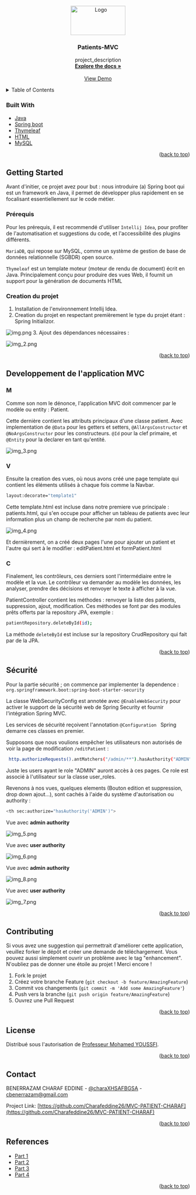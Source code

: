 <div id="top"></div>








<br />
<div align="center">
  <a href="https://github.com/Charafeddine26/MVC-PATIENT-CHARAF">
    <img src="https://atomrace.com/blog/wp-content/uploads/2018/05/spring-boot-logo.png" alt="Logo" width="150" height="80">
  </a>

<h3 align="center">Patients-MVC</h3>

  <p align="center">
    project_description
    <br />
    <a href="https://github.com/Charafeddine26/MVC-PATIENT-CHARAF"><strong>Explore the docs »</strong></a>
    <br />
    <br />
    <a href="https://github.com/Charafeddine26/MVC-PATIENT-CHARAF">View Demo</a>
   
  </p>
</div>



<!-- TABLE OF CONTENTS -->
<details>
  <summary>Table of Contents</summary>
  <ol>
    <li>
<a href="#built-with">Built With</a>
</li>
    <li>
      <a href="#getting-started">Getting Started</a>
      <ul>
        <li><a href="#Prérequis">Prerequisites</a></li>
</ul>


<li><a href="#creation-du-projet">Creation du projet</a></li>
<li><a href="#developpement-de-l'application-MVC">Developpement de l'application MVC</a></li>
<ul>
        <li><a href="#M">M </a></li>
        <li><a href="#V">V</a></li>
        <li><a href="#C">C</a></li>
      </ul>
    <li><a href="#Sécurité">Sécurité</a></li>
    <li><a href="#Contributing">Contributing</a></li>
    <li><a href="#License">License</a></li>
    <li><a href="#Contact">Contact</a></li>
    <li><a href="#References">References</a></li>
  </ol>
</details>







### Built With

* [Java](https://www.oracle.com/java/technologies/)
* [Spring boot](https://spring.io/projects/spring-boot)
* [Thymeleaf](https://www.thymeleaf.org/)
* [HTML](https://en.wikipedia.org/wiki/HTML)
* [MySQL](https://www.mysql.com/)


<p align="right">(<a href="#top">back to top</a>)</p>



<!-- GETTING STARTED -->
## Getting Started

Avant d'initier, ce projet avez pour but : nous introduire (a) Spring boot qui est un framework en Java, il permet 
de développer plus rapidement en se focalisant essentiellement sur le code métier.

### Prérequis

Pour les prérequis, il est recommendé d'utiliser `Intellij Idea`, pour profiter de l'automatisation et suggestions du code,
et l'accessibilité des plugins différents.

`MariaDB`, qui repose sur MySQL, comme un système de gestion de base de données relationnelle (SGBDR) open source.

`Thymeleaf` est un template moteur (moteur de rendu de document) écrit en Java. Principalement conçu pour produire des vues Web,
il fournit un support pour la génération de documents HTML


### Creation du projet

1. Installation de l'environnement Intellij Idea.
2. Creation du projet en respectant premièrement le type du projet étant : Spring Initializor.

 ![img.png](img.png)
3. Ajout des dépendances nécessaires :


![img_2.png](img_2.png)
   

<p align="right">(<a href="#top">back to top</a>)</p>



## Developpement de l'application MVC

### M

Comme son nom le dénonce, l'application MVC doit commencer par le modèle ou entity : Patient.

Cette dernière contient les attributs principaux d'une classe patient.
Avec implementation de `@Data` pour les getters et setters, `@AllArgsConstructor` et `@NoArgsConstructor` pour 
les constructeurs. `@Id` pour la clef primaire, et `@Entity` pour la declarer en tant qu'entité.

![img_3.png](img_3.png)

### V

Ensuite la creation des vues, où nous avons créé une page template qui contient les éléments utilisés à chaque fois
comme la Navbar. 

```sh
layout:decorate="template1"
```

Cette template.html est incluse dans notre premiere vue principale : patients.html, qui s'en occupe pour afficher 
un tableau de patients avec leur information plus un champ de recherche par nom du patient.

![img_4.png](img_4.png)

Et dernièrement, on a créé deux pages l'une pour ajouter un patient et l'autre qui sert à le modifier : editPatient.html et 
formPatient.html

 ### C

Finalement, les contrôleurs, ces derniers sont l'intermédiaire entre le modèle et la vue. Le contrôleur va demander au
modèle les données, les analyser, prendre des décisions et renvoyer le texte à afficher à la vue.

PatientController contient les méthodes : renvoyer la liste des patients, suppression, ajout, modification.
Ces méthodes se font par des modules prêts offerts par la repository JPA, exemple :

```sh
patientRepository.deleteById(id);
```

La méthode `deleteById` est incluse sur la repository CrudRepository qui fait par de la JPA.

<p align="right">(<a href="#top">back to top</a>)</p>




## Sécurité

Pour la partie sécurité ; on commence par implementer la dependence : `org.springframework.boot:spring-boot-starter-security`

La classe WebSecurityConfig est annotée avec `@EnableWebSecurity` pour activer le support de la sécurité web de Spring Security et fournir l'intégration Spring MVC.

Les services de sécurité reçoivent l'annotation
`@Configuration ` Spring demarre ces classes en premier.

Supposons que nous voulions empêcher les utilisateurs non autorisés de voir la page de modification `/editPatient` :
```sh
 http.authorizeRequests().antMatchers("/admin/**").hasAuthority("ADMIN"); 
 ```
Juste les users ayant le role "ADMIN" auront accès à ces pages.
Ce role est associé à l'utilisateur sur la classe user_roles.

Revenons à nos vues, quelques elements (Bouton edition et suppression, drop down ajout...), sont cachés à l'aide
du système d'autorisation ou authority :

```sh
<th sec:authorize="hasAuthority('ADMIN')">
```

Vue avec **admin authority**

![img_5.png](img_5.png)

Vue avec **user authority**

![img_6.png](img_6.png)

Vue avec **admin authority**

![img_8.png](img_8.png)

Vue avec **user authority**

![img_7.png](img_7.png)


<p align="right">(<a href="#top">back to top</a>)</p>



<!-- CONTRIBUTING -->
## Contributing

Si vous avez une suggestion qui permettrait d'améliorer cette application, veuillez forker le dépôt et créer une demande de téléchargement. Vous pouvez aussi simplement ouvrir un problème avec le tag "enhancement".
N'oubliez pas de donner une étoile au projet ! Merci encore !

1. Fork le projet
2. Créez votre branche Feature (`git checkout -b feature/AmazingFeature`)
3. Commit vos changements (`git commit -m 'Add some AmazingFeature'`)
4. Push vers la branche (`git push origin feature/AmazingFeature`)
5. Ouvrez une Pull Request

<p align="right">(<a href="#top">back to top</a>)</p>




## License

Distribué sous l'autorisation de [Professeur Mohamed YOUSSFI](med@youssfi.net).

<p align="right">(<a href="#top">back to top</a>)</p>




## Contact

BENERRAZAM CHARAF EDDINE - [@charaXHSAFBGSA](https://twitter.com/charaXHSAFBGSA) - cbenerrazam@gmail.com

Project Link: [https://github.com/Charafeddine26/MVC-PATIENT-CHARAF](https://github.com/Charafeddine26/MVC-PATIENT-CHARAF)

<p align="right">(<a href="#top">back to top</a>)</p>




## References

* [Part 1](https://youtu.be/Zaf3XIP2wss)
* [Part 2](https://youtu.be/eoBE745lDE0)
* [Part 3](https://youtu.be/Ejdeqs4rWek)
* [Part 4](https://youtu.be/Zrq1_-EX0XM)

<p align="right">(<a href="#top">back to top</a>)</p>



